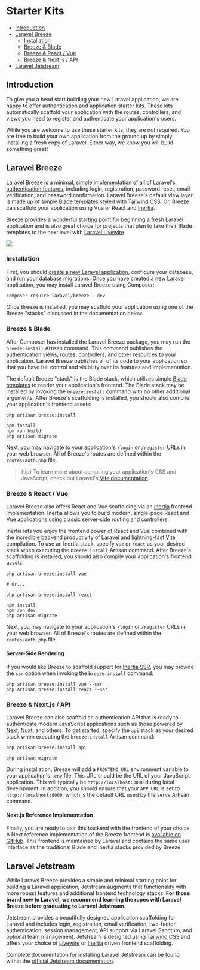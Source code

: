 # Starter Kits

- [Introduction](#introduction)
- [Laravel Breeze](#laravel-breeze)
    - [Installation](#laravel-breeze-installation)
    - [Breeze & Blade](#breeze-and-blade)
    - [Breeze & React / Vue](#breeze-and-inertia)
    - [Breeze & Next.js / API](#breeze-and-next)
- [Laravel Jetstream](#laravel-jetstream)

<a name="introduction"></a>
## Introduction

To give you a head start building your new Laravel application, we are happy to offer authentication and application starter kits. These kits automatically scaffold your application with the routes, controllers, and views you need to register and authenticate your application's users.

While you are welcome to use these starter kits, they are not required. You are free to build your own application from the ground up by simply installing a fresh copy of Laravel. Either way, we know you will build something great!

<a name="laravel-breeze"></a>
## Laravel Breeze

[Laravel Breeze](https://github.com/laravel/breeze) is a minimal, simple implementation of all of Laravel's [authentication features](/docs/{{version}}/authentication), including login, registration, password reset, email verification, and password confirmation. Laravel Breeze's default view layer is made up of simple [Blade templates](/docs/{{version}}/blade) styled with [Tailwind CSS](https://tailwindcss.com). Or, Breeze can scaffold your application using Vue or React and [Inertia](https://inertiajs.com).

Breeze provides a wonderful starting point for beginning a fresh Laravel application and is also great choice for projects that plan to take their Blade templates to the next level with [Laravel Livewire](https://laravel-livewire.com).

<img src="https://laravel.com/img/docs/breeze-register.png">

<a name="laravel-breeze-installation"></a>
### Installation

First, you should [create a new Laravel application](/docs/{{version}}/installation), configure your database, and run your [database migrations](/docs/{{version}}/migrations). Once you have created a new Laravel application, you may install Laravel Breeze using Composer:

```shell
composer require laravel/breeze --dev
```

Once Breeze is installed, you may scaffold your application using one of the Breeze "stacks" discussed in the documentation below.

<a name="breeze-and-blade"></a>
### Breeze & Blade

After Composer has installed the Laravel Breeze package, you may run the `breeze:install` Artisan command. This command publishes the authentication views, routes, controllers, and other resources to your application. Laravel Breeze publishes all of its code to your application so that you have full control and visibility over its features and implementation.

The default Breeze "stack" is the Blade stack, which utilizes simple [Blade templates](/docs/{{version}}/blade) to render your application's frontend. The Blade stack may be installed by invoking the `breeze:install` command with no other additional arguments. After Breeze's scaffolding is installed, you should also compile your application's frontend assets:

```shell
php artisan breeze:install

npm install
npm run build
php artisan migrate
```

Next, you may navigate to your application's `/login` or `/register` URLs in your web browser. All of Breeze's routes are defined within the `routes/auth.php` file.

> {tip} To learn more about compiling your application's CSS and JavaScript, check out Laravel's [Vite documentation](/docs/{{version}}/vite#running-vite).

<a name="breeze-and-inertia"></a>
### Breeze & React / Vue

Laravel Breeze also offers React and Vue scaffolding via an [Inertia](https://inertiajs.com) frontend implementation. Inertia allows you to build modern, single-page React and Vue applications using classic server-side routing and controllers.

Inertia lets you enjoy the frontend power of React and Vue combined with the incredible backend productivity of Laravel and lightning-fast [Vite](https://vitejs.dev) compilation. To use an Inertia stack, specify `vue` or `react` as your desired stack when executing the `breeze:install` Artisan command. After Breeze's scaffolding is installed, you should also compile your application's frontend assets:

```shell
php artisan breeze:install vue

# Or...

php artisan breeze:install react

npm install
npm run dev
php artisan migrate
```

Next, you may navigate to your application's `/login` or `/register` URLs in your web browser. All of Breeze's routes are defined within the `routes/auth.php` file.

<a name="server-side-rendering"></a>
#### Server-Side Rendering

If you would like Breeze to scaffold support for [Inertia SSR](https://inertiajs.com/server-side-rendering), you may provide the `ssr` option when invoking the `breeze:install` command:

```shell
php artisan breeze:install vue --ssr
php artisan breeze:install react --ssr
```

<a name="breeze-and-next"></a>
### Breeze & Next.js / API

Laravel Breeze can also scaffold an authentication API that is ready to authenticate modern JavaScript applications such as those powered by [Next](https://nextjs.org), [Nuxt](https://nuxtjs.org), and others. To get started, specify the `api` stack as your desired stack when executing the `breeze:install` Artisan command:

```shell
php artisan breeze:install api

php artisan migrate
```

During installation, Breeze will add a `FRONTEND_URL` environment variable to your application's `.env` file. This URL should be the URL of your JavaScript application. This will typically be `http://localhost:3000` during local development. In addition, you should ensure that your `APP_URL` is set to `http://localhost:8000`, which is the default URL used by the `serve` Artisan command.

<a name="next-reference-implementation"></a>
#### Next.js Reference Implementation

Finally, you are ready to pair this backend with the frontend of your choice. A Next reference implementation of the Breeze frontend is [available on GitHub](https://github.com/laravel/breeze-next). This frontend is maintained by Laravel and contains the same user interface as the traditional Blade and Inertia stacks provided by Breeze.

<a name="laravel-jetstream"></a>
## Laravel Jetstream

While Laravel Breeze provides a simple and minimal starting point for building a Laravel application, Jetstream augments that functionality with more robust features and additional frontend technology stacks. **For those brand new to Laravel, we recommend learning the ropes with Laravel Breeze before graduating to Laravel Jetstream.**

Jetstream provides a beautifully designed application scaffolding for Laravel and includes login, registration, email verification, two-factor authentication, session management, API support via Laravel Sanctum, and optional team management. Jetstream is designed using [Tailwind CSS](https://tailwindcss.com) and offers your choice of [Livewire](https://laravel-livewire.com) or [Inertia](https://inertiajs.com) driven frontend scaffolding.

Complete documentation for installing Laravel Jetstream can be found within the [official Jetstream documentation](https://jetstream.laravel.com/2.x/introduction.html).
